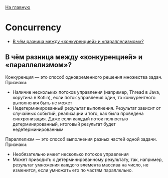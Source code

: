 [На главную](../README.md)

# Concurrency

+ [В чём разница между «конкуренцией» и «параллелизмом»?](#В-чём-разница-между-«конкуренцией»-и-«параллелизмом»)

## В чём разница между «конкуренцией» и «параллелизмом»?

Конкуренция — это способ одновременного решения множества задач.
Признаки:

+ Наличие нескольких потоков управления (например, Thread в Java, корутина в Kotlin), если поток управления один, то конкурентного выполнения быть не может
+ Недетерминированный результат выполнения. Результат зависит от случайных событий, реализации и того, как была проведена синхронизация. Даже если каждый поток полностью детерминированный, итоговый результат будет недетерминированным

Параллелизм — это способ выполнения разных частей одной задачи.
Признаки:

+ Необязательно имеет несколько потоков управления
+ Может приводить к детерминированному результату, так, например, результат умножения каждого элемента массива на число, не изменится, если умножать его по частям параллельно.

